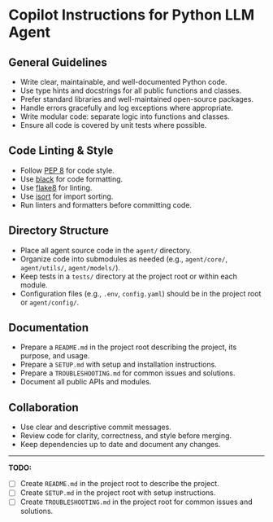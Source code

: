 # Copilot Instructions for Python LLM Agent

## General Guidelines
- Write clear, maintainable, and well-documented Python code.
- Use type hints and docstrings for all public functions and classes.
- Prefer standard libraries and well-maintained open-source packages.
- Handle errors gracefully and log exceptions where appropriate.
- Write modular code: separate logic into functions and classes.
- Ensure all code is covered by unit tests where possible.

## Code Linting & Style
- Follow [PEP 8](https://peps.python.org/pep-0008/) for code style.
- Use [black](https://github.com/psf/black) for code formatting.
- Use [flake8](https://flake8.pycqa.org/) for linting.
- Use [isort](https://pycqa.github.io/isort/) for import sorting.
- Run linters and formatters before committing code.

## Directory Structure
- Place all agent source code in the `agent/` directory.
- Organize code into submodules as needed (e.g., `agent/core/`, `agent/utils/`, `agent/models/`).
- Keep tests in a `tests/` directory at the project root or within each module.
- Configuration files (e.g., `.env`, `config.yaml`) should be in the project root or `agent/config/`.

## Documentation
- Prepare a `README.md` in the project root describing the project, its purpose, and usage.
- Prepare a `SETUP.md` with setup and installation instructions.
- Prepare a `TROUBLESHOOTING.md` for common issues and solutions.
- Document all public APIs and modules.

## Collaboration
- Use clear and descriptive commit messages.
- Review code for clarity, correctness, and style before merging.
- Keep dependencies up to date and document any changes.

---

**TODO:**
- [ ] Create `README.md` in the project root to describe the project.
- [ ] Create `SETUP.md` in the project root with setup instructions.
- [ ] Create `TROUBLESHOOTING.md` in the project root for common issues and solutions.
